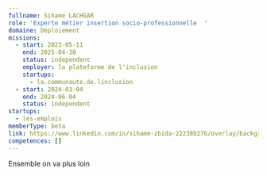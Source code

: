 ```yaml
---
fullname: Sihame LACHGAR
role: 'Experte métier insertion socio-professionnelle  '
domaine: Déploiement
missions:
  - start: 2023-05-11
    end: 2025-04-30
    status: independent
    employer: la plateforme de l'inclusion
    startups:
      - la.communaute.de.linclusion
  - start: 2024-03-04
    end: 2024-06-04
    status: independent
startups:
  - les-emplois
memberType: beta
link: https://www.linkedin.com/in/sihame-zbida-22238b276/overlay/background-image/
competences: []
---
```

Ensemble on va plus loin